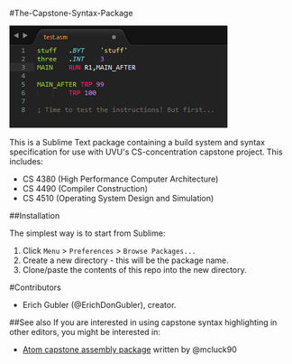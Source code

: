 #The-Capstone-Syntax-Package

![Screenshot of this package's highlighting with Monokai Extended](screenshot.png)

This is a Sublime Text package containing a build system and syntax specification for use with UVU's CS-concentration capstone project. This includes:

* CS 4380 (High Performance Computer Architecture)
* CS 4490 (Compiler Construction)
* CS 4510 (Operating System Design and Simulation)


##Installation

The simplest way is to start from Sublime:

1. Click ```Menu``` > ```Preferences``` > ```Browse Packages...```
2. Create a new directory - this will be the package name.
3. Clone/paste the contents of this repo into the new directory.

#Contributors

* Erich Gubler (@ErichDonGubler), creator.

##See also
If you are interested in using capstone syntax highlighting in other editors, you might be interested in:
* [Atom capstone assembly package](https://github.com/MCluck90/language-uvu-asm) written by @mcluck90